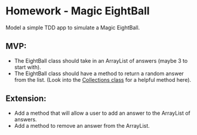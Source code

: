 # Homework - Magic EightBall

Model a simple TDD app to simulate a Magic EightBall.

## MVP:
* The EightBall class should take in an ArrayList of answers (maybe 3 to start with).
* The EightBall class should have a method to return a random answer from the list. (Look into the [Collections class](https://www.tutorialspoint.com/java/util/collections_shuffle.htm) for a helpful method here).

## Extension:
* Add a method that will allow a user to add an answer to the ArrayList of answers.
* Add a method to remove an answer from the ArrayList.